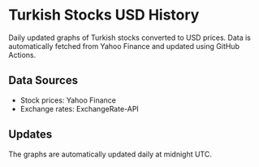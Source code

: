 # Turkish Stocks USD History

Daily updated graphs of Turkish stocks converted to USD prices. Data is automatically fetched from Yahoo Finance and updated using GitHub Actions.

## Data Sources
- Stock prices: Yahoo Finance
- Exchange rates: ExchangeRate-API

## Updates
The graphs are automatically updated daily at midnight UTC. 